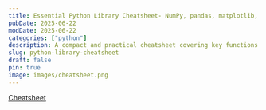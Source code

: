 ```yaml
---
title: Essential Python Library Cheatsheet- NumPy, pandas, matplotlib, scikit-learn
pubDate: 2025-06-22
modDate: 2025-06-22 
categories: ["python"]
description: A compact and practical cheatsheet covering key functions and syntax from NumPy, pandas, matplotlib, and scikit-learn — perfect for quick refreshers and getting back on track fast.
slug: python-library-cheatsheet
draft: false
pin: true
image: images/cheatsheet.png
---
```


[Cheatsheet](https://drive.google.com/drive/folders/11qQGgTfeZBZQbaNqmk63vYE8OkD-vCao?usp=sharing)
